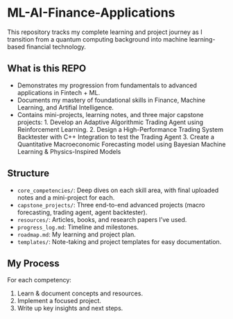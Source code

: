 # ML-AI-Finance-Applications

This repository tracks my complete learning and project journey as I transition from a quantum computing background into machine learning-based financial technology.

## What is this REPO
- Demonstrates my progression from fundamentals to advanced applications in Fintech + ML.
- Documents my mastery of foundational skills in Finance, Machine Learning, and Artifial Intelligence. 
- Contains mini-projects, learning notes, and three major capstone projects:
      1. Develop an Adaptive Algorithmic Trading Agent using Reinforcement Learning.
      2. Design a High-Performance Trading System Backtester with C++ Integration to test the Trading Agent
      3. Create a Quantitative Macroeconomic Forecasting model using Bayesian Machine Learning & Physics-Inspired Models



## Structure
- `core_competencies/`: Deep dives on each skill area, with final uploaded notes and a mini-project for each.
- `capstone_projects/`: Three end-to-end advanced projects (macro forecasting, trading agent, agent backtester).
- `resources/`: Articles, books, and research papers I’ve used.
- `progress_log.md`: Timeline and milestones.
- `roadmap.md`: My learning and project plan.
- `templates/`: Note-taking and project templates for easy documentation.

## My Process
For each competency:
1. Learn & document concepts and resources.
2. Implement a focused project.
3. Write up key insights and next steps.
